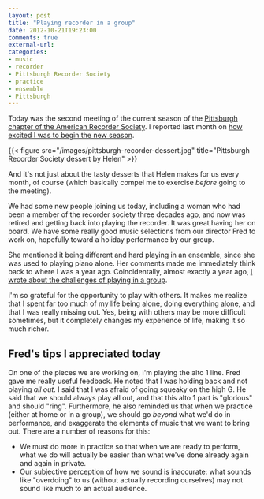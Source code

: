 ```yaml
---
layout: post
title: "Playing recorder in a group"
date: 2012-10-21T19:23:00
comments: true
external-url:
categories:
- music
- recorder
- Pittsburgh Recorder Society
- practice
- ensemble
- Pittsburgh
---
```

Today was the second meeting of the current season of the [Pittsburgh chapter of the American Recorder Society](http://www.andrew.cmu.edu/user/lukas/pcars/Welcome.html). I reported last month on [how excited I was to begin the new season](/blog/2012/09/16/excited-by-the-new-season-of-the-pittsburgh-recorder-society/).

{{< figure src="/images/pittsburgh-recorder-dessert.jpg" title="Pittsburgh Recorder Society dessert by Helen" >}}

And it's not just about the tasty desserts that Helen makes for us every month, of course (which basically compel me to exercise *before* going to the meeting).

We had some new people joining us today, including a woman who had been a member of the recorder society three decades ago, and now was retired and getting back into playing the recorder. It was great having her on board. We have some really good music selections from our director Fred to work on, hopefully toward a holiday performance by our group.

She mentioned it being different and hard playing in an ensemble, since she was used to playing piano alone. Her comments made me immediately think back to where I was a year ago. Coincidentally, almost exactly a year ago, [I wrote about the challenges of playing in a group](/blog/2011/10/30/harder-to-play-in-a-group-than-alone/).

I'm so grateful for the opportunity to play with others. It makes me realize that I spent far too much of my life being alone, doing everything alone, and that I was really missing out. Yes, being with others may be more difficult sometimes, but it completely changes my experience of life, making it so much richer.

## Fred's tips I appreciated today

On one of the pieces we are working on, I'm playing the alto 1 line. Fred gave me really useful feedback. He noted that I was holding back and not playing *all out*. I said that I was afraid of going squeaky on the high G. He said that we should always play all out, and that this alto 1 part is "glorious" and should "ring". Furthermore, he also reminded us that when we practice (either at home or in a group), we should go *beyond* what we'd do in performance, and exaggerate the elements of music that we want to bring out. There are a number of reasons for this:

- We must do more in practice so that when we are ready to perform, what we do will actually be easier than what we've done already again and again in private.
- Our subjective perception of how we sound is inaccurate: what sounds like "overdoing" to us (without actually recording ourselves) may not sound like much to an actual audience.
